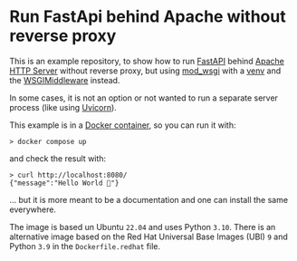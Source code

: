 # Run FastApi behind Apache without reverse proxy

This is an example repository, to show how to run [FastAPI](https://fastapi.tiangolo.com/) behind [Apache HTTP Server](https://httpd.apache.org/) without reverse proxy, but using [mod_wsgi](https://modwsgi.readthedocs.io/) with a [venv](https://docs.python.org/3/library/venv.html) and the [WSGIMiddleware](https://github.com/abersheeran/a2wsgi) instead.

In some cases, it is not an option or not wanted to run a separate server process (like using [Uvicorn](https://www.uvicorn.org/)).

This example is in a [Docker container](https://www.docker.com/), so you can run it with:

```shell
> docker compose up
```

and check the result with:

```shell
> curl http://localhost:8080/
{"message":"Hello World 👋"}
```

… but it is more meant to be a documentation and one can install the same everywhere.

The image is based un Ubuntu `22.04` and uses Python `3.10`. There is an alternative image based on the Red Hat Universal Base Images (UBI) `9` and Python `3.9` in the `Dockerfile.redhat` file.
